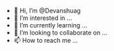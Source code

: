 - 👋 Hi, I’m @Devanshuag
- 👀 I’m interested in ...
- 🌱 I’m currently learning ...
- 💞️ I’m looking to collaborate on ...
- 📫 How to reach me ...

<!---
Devanshuag/Devanshuag is a ✨ special ✨ repository because its `README.md` (this file) appears on your GitHub profile.
You can click the Preview link to take a look at your changes.
--->
